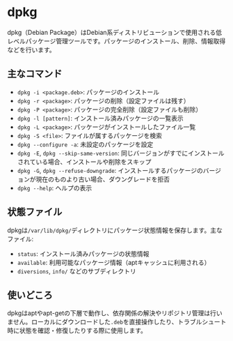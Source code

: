 # dpkg

dpkg（Debian Package）はDebian系ディストリビューションで使用される低レベルパッケージ管理ツールです。パッケージのインストール、削除、情報取得などを行います。

## 主なコマンド

- `dpkg -i <package.deb>`: パッケージのインストール
- `dpkg -r <package>`: パッケージの削除（設定ファイルは残す）
- `dpkg -P <package>`: パッケージの完全削除（設定ファイルも削除）
- `dpkg -l [pattern]`: インストール済みパッケージの一覧表示
- `dpkg -L <package>`: パッケージがインストールしたファイル一覧
- `dpkg -S <file>`: ファイルが属するパッケージを検索
- `dpkg --configure -a`: 未設定のパッケージを設定
- `dpkg -E`, `dpkg --skip-same-version`: 同じバージョンがすでにインストールされている場合、インストールや削除をスキップ
- `dpkg -G`, `dpkg --refuse-downgrade`: インストールするパッケージのバージョンが現在のものより古い場合、ダウングレードを拒否
- `dpkg --help`: ヘルプの表示

## 状態ファイル

dpkgは`/var/lib/dpkg/`ディレクトリにパッケージ状態情報を保存します。主なファイル:

- `status`: インストール済みパッケージの状態情報
- `available`: 利用可能なパッケージ情報（aptキャッシュに利用される）
- `diversions`, `info/` などのサブディレクトリ

## 使いどころ

dpkgはaptやapt-getの下層で動作し、依存関係の解決やリポジトリ管理は行いません。ローカルにダウンロードした`.deb`を直接操作したり、トラブルシュート時に状態を確認・修復したりする際に使用します。